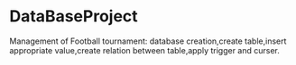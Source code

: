 # DataBaseProject
Management of Football tournament: database creation,create table,insert appropriate value,create relation between table,apply trigger and curser.
